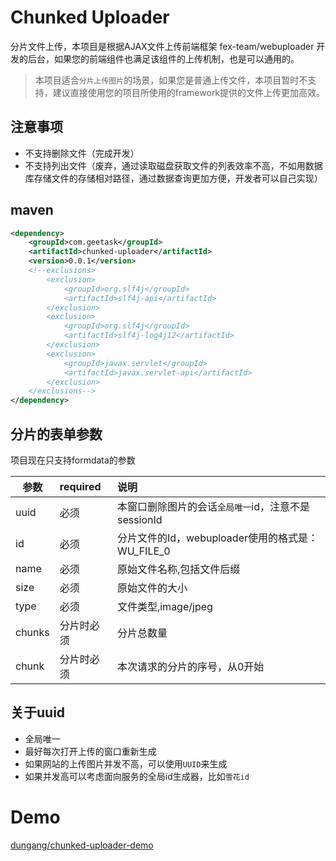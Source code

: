 # Chunked Uploader

分片文件上传，本项目是根据AJAX文件上传前端框架 fex-team/webuploader 开发的后台，如果您的前端组件也满足该组件的上传机制，也是可以通用的。

> 本项目适合`分片上传图片`的场景，如果您是普通上传文件，本项目暂时不支持，建议直接使用您的项目所使用的framework提供的文件上传更加高效。

## 注意事项

* 不支持删除文件（完成开发）
* 不支持列出文件（废弃，通过读取磁盘获取文件的列表效率不高，不如用数据库存储文件的存储相对路径，通过数据查询更加方便，开发者可以自己实现）

## maven

```xml
<dependency>
	<groupId>com.geetask</groupId>
	<artifactId>chunked-uploader</artifactId>
	<version>0.0.1</version>
	<!--exclusions>
		<exclusion>
			<groupId>org.slf4j</groupId>
			<artifactId>slf4j-api</artifactId>
		</exclusion>
		<exclusion>
			<groupId>org.slf4j</groupId>
			<artifactId>slf4j-log4j12</artifactId>
		</exclusion>
		<exclusion>
			<groupId>javax.servlet</groupId>
			<artifactId>javax.servlet-api</artifactId>
		</exclusion>
	</exclusions-->
</dependency>
```

## 分片的表单参数

项目现在只支持formdata的参数
	
|参数	|required	|说明											|
|-------|:---------	|:----------------------------------------------|
|uuid	|必须		|本窗口删除图片的会话`全局唯一`id，注意不是sessionId|
|id		|必须		|分片文件的Id，webuploader使用的格式是：WU_FILE_0	|
|name	|必须		|原始文件名称,包括文件后缀							|
|size	|必须		|原始文件的大小									|
|type	|必须		|文件类型,image/jpeg								|
|chunks	|分片时必须	|分片总数量										|
|chunk	|分片时必须	|本次请求的分片的序号，从0开始						|

## 关于uuid

* 全局唯一
* 最好每次打开上传的窗口重新生成
* 如果网站的上传图片并发不高，可以使用`UUID`来生成
* 如果并发高可以考虑面向服务的全局id生成器，比如`雪花id`

# Demo

[dungang/chunked-uploader-demo](https://github.com/dungang/chunked-uploader-demo)
